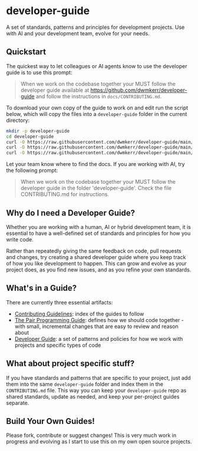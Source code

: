 # developer-guide

A set of standards, patterns and principles for development projects. Use with AI and your development team, evolve for your needs.

## Quickstart

The quickest way to let colleagues or AI agents know to use the developer guide is to use this prompt:

> When we work on the codebase together your MUST follow the developer guide available at https://github.com/dwmkerr/developer-guide and follow the instructions in `docs/CONTRIBUTING.md`.

To download your own copy of the guide to work on and edit run the script below, which will copy the files into a `developer-guide` folder in the current directory:

```bash
mkdir -p developer-guide
cd developer-guide
curl -O https://raw.githubusercontent.com/dwmkerr/developer-guide/main/docs/CONTRIBUTING.md
curl -O https://raw.githubusercontent.com/dwmkerr/developer-guide/main/docs/developer-guide.md
curl -O https://raw.githubusercontent.com/dwmkerr/developer-guide/main/docs/pair-programming.md
```

Let your team know where to find the docs. If you are working with AI, try the following prompt:

> When we work on the codebase together your MUST follow the developer guide in the folder 'developer-guide'. Check the file CONTRIBUTING.md for instructions.

## Why do I need a Developer Guide?

Whether you are working with a human, AI or hybrid development team, it is essential to have a well-defined set of standards and principles for how you write code.

Rather than repeatedly giving the same feedback on code, pull requests and changes, try creating a shared developer guide where you keep track of how you like development to happen. This can grow and evolve as your project does, as you find new issues, and as you refine your own standards.

## What's in a Guide?

There are currently three essential artifacts:

- [Contributing Guidelines](./docs/CONTRIBUTING.md): index of the guides to follow
- [The Pair Programming Guide](./docs/pair-programming.md): defines how we should code together - with small, incremental changes that are easy to review and reason about
- [Developer Guide](./docs/development-standards.md): a set of patterns and policies for how we work with projects and specific types of code

## What about project specific stuff?

If you have standards and patterns that are specific to your project, just add them into the same `developer-guide` folder and index them in the `CONTRIBUTING.md` file. This way you can keep your `developer-guide` repo as shared standards, update as needed, and keep your per-project guides separate.

## Build Your Own Guides!

Please fork, contribute or suggest changes! This is very much work in progress and evolving as I start to use this on my own open source projects.
